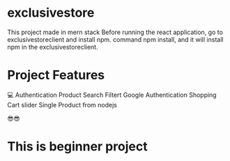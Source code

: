 # exclusivestore
This project made in mern stack
Before running the react application, go to exclusivestoreclient and install npm.
command npm install, and it will install npm in the exclusivestoreclient.


# Project Features
💻 
Authentication
Product Search Filtert
Google Authentication
Shopping Cart
slider
Single Product from nodejs

😎😎
# This is beginner project 


